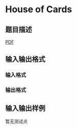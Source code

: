 # House of Cards

## 题目描述

[problemUrl]: https://uva.onlinejudge.org/index.php?option=com_onlinejudge&Itemid=8&category=245&page=show_problem&problem=3526

[PDF](https://uva.onlinejudge.org/external/10/p1085.pdf)

## 输入输出格式

### 输入格式

### 输出格式

## 输入输出样例

暂无测试点

